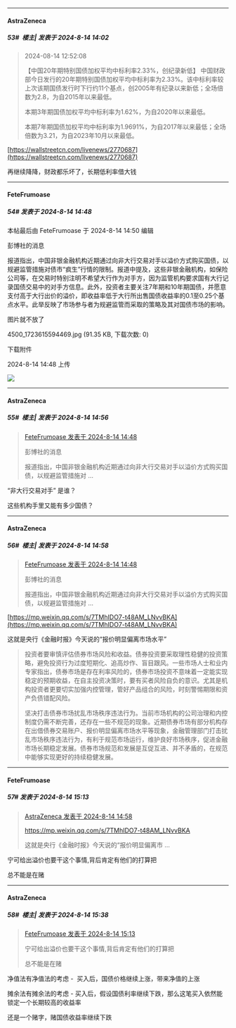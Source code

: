 ﻿
*****

####  AstraZeneca  
##### 53#         楼主| 发表于 2024-8-14 14:02

<blockquote>2024-08-14 12:52:08

【中国20年期特别国债加权平均中标利率2.33%，创纪录新低】 中国财政部今日发行的20年期特别国债加权平均中标利率为2.33%。该中标利率较上次该期国债发行时下行约11个基点，创2005年有纪录以来新低；全场倍数为2.8，为自2015年以来最低。

本期3年期国债加权平均中标利率为1.62%，为自2020年以来最低。

本期7年期国债加权平均中标利率为1.9691%，为自2017年以来最低；全场倍数为3.21，为自2023年10月以来最低。</blockquote>

[https://wallstreetcn.com/livenews/2770687](https://wallstreetcn.com/livenews/2770687)

再继续降降，财政都乐坏了，长期低利率借大钱


*****

####  FeteFrumoase  
##### 54#       发表于 2024-8-14 14:48

 本帖最后由 FeteFrumoase 于 2024-8-14 14:50 编辑 

彭博社的消息

报道指出，中国非银金融机构近期通过向非大行交易对手以溢价方式购买国债，以规避监管措施对债市“疯生”行情的限制。报道中提及，这些非银金融机构，如保险公司等，在交易时特别注明不希望大行作为对手方，因为监管机构要求国有大行记录国债交易中的对手方信息。此外，投资者主要关注7年期和10年期国债，并愿意支付高于大行出价的溢价，即收益率低于大行所出售国债收益率的0.1至0.25个基点水平。此举反映了市场参与者为规避监管而采取的策略及其对国债市场的影响。

图片就不放了

4500_1723615594469.jpg
(91.35 KB, 下载次数: 0)

下载附件

2024-8-14 14:48 上传

<img src="https://img.saraba1st.com/forum/202408/14/144835arzlkr4k4uddsh44.jpg" referrerpolicy="no-referrer">


*****

####  AstraZeneca  
##### 55#         楼主| 发表于 2024-8-14 14:56

<blockquote><a href="httphttps://bbs.saraba1st.com/2b/forum.php?mod=redirect&amp;goto=findpost&amp;pid=65892034&amp;ptid=2194420" target="_blank">FeteFrumoase 发表于 2024-8-14 14:48</a>

彭博社的消息

报道指出，中国非银金融机构近期通过向非大行交易对手以溢价方式购买国债，以规避监管措施对 ...</blockquote>
“非大行交易对手” 是谁？

这些机构手里又能有多少国债？

*****

####  AstraZeneca  
##### 56#         楼主| 发表于 2024-8-14 14:58

<blockquote><a href="httphttps://bbs.saraba1st.com/2b/forum.php?mod=redirect&amp;goto=findpost&amp;pid=65892034&amp;ptid=2194420" target="_blank">FeteFrumoase 发表于 2024-8-14 14:48</a>

彭博社的消息

报道指出，中国非银金融机构近期通过向非大行交易对手以溢价方式购买国债，以规避监管措施对 ...</blockquote>
[https://mp.weixin.qq.com/s/7TMhIDO7-t48AM_LNvvBKA](https://mp.weixin.qq.com/s/7TMhIDO7-t48AM_LNvvBKA)

这就是央行《金融时报》今天说的“报价明显偏离市场水平” <blockquote>投资者要审慎评估债券市场风险和收益。债券投资要采取理性稳健的投资策略，避免投资行为过度短期化、追高炒作、盲目跟风。一些市场人士和业内专家指出，债券市场是存在利率风险的，债券市场投资不意味着一定能实现稳定的预期收益，在自主投资决策时，要有买者风险自负的意识。尤其是机构投资者更要切实加强内控管理，管好产品组合的风险，时刻警惕期限和资产负债错配风险。

坚决打击债券市场扰乱市场秩序违法行为。当前市场机构的公司治理和内控制度仍需不断完善，还存在一些不规范的现象。近期债券市场有部分机构存在出借债券交易账户、报价明显偏离市场水平等现象，金融管理部门打击扰乱市场秩序违法行为，有利于规范市场运行，维护良好市场秩序，促进金融市场长期稳定发展。债券市场规范和发展是互促互进、并不矛盾的，在规范中能够实现更好的持续稳健发展。</blockquote>


*****

####  FeteFrumoase  
##### 57#       发表于 2024-8-14 15:13

<blockquote><a href="httphttps://bbs.saraba1st.com/2b/forum.php?mod=redirect&amp;goto=findpost&amp;pid=65892131&amp;ptid=2194420" target="_blank">AstraZeneca 发表于 2024-8-14 14:58</a>

https://mp.weixin.qq.com/s/7TMhIDO7-t48AM_LNvvBKA

这就是央行《金融时报》今天说的“报价明显偏离市 ...</blockquote>
宁可给出溢价也要干这个事情,背后肯定有他们的打算把

总不能是在赌


*****

####  AstraZeneca  
##### 58#         楼主| 发表于 2024-8-14 15:38

<blockquote><a href="httphttps://bbs.saraba1st.com/2b/forum.php?mod=redirect&amp;goto=findpost&amp;pid=65892267&amp;ptid=2194420" target="_blank">FeteFrumoase 发表于 2024-8-14 15:13</a>

宁可给出溢价也要干这个事情,背后肯定有他们的打算把

总不能是在赌</blockquote>
净值法有净值法的考虑 -  买入后，国债价格继续上涨，带来净值的上涨

摊余法有摊余法的考虑 - 买入后，假设国债利率继续下跌，那么这笔买入依然能锁定一个长期较高的收益率

还是一个赌字，赌国债收益率继续下跌 

